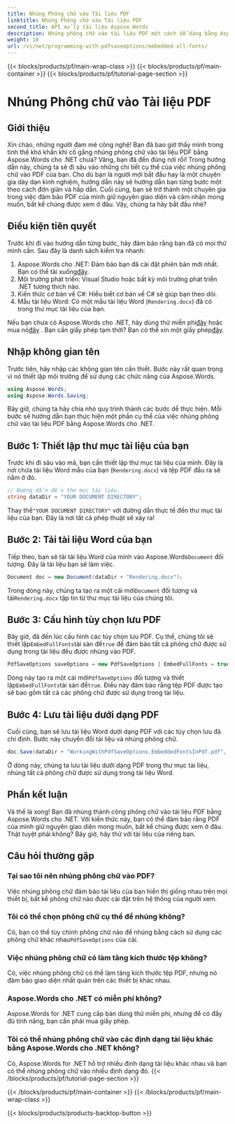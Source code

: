 ```yaml
---
title: Nhúng Phông chữ vào Tài liệu PDF
linktitle: Nhúng Phông chữ vào Tài liệu PDF
second_title: API xử lý tài liệu Aspose.Words
description: Nhúng phông chữ vào tài liệu PDF một cách dễ dàng bằng Aspose.Words cho .NET với hướng dẫn chi tiết từng bước này. Đảm bảo giao diện nhất quán trên mọi thiết bị.
weight: 10
url: /vi/net/programming-with-pdfsaveoptions/embedded-all-fonts/
---
```


{{< blocks/products/pf/main-wrap-class >}}
{{< blocks/products/pf/main-container >}}
{{< blocks/products/pf/tutorial-page-section >}}

# Nhúng Phông chữ vào Tài liệu PDF

## Giới thiệu

Xin chào, những người đam mê công nghệ! Bạn đã bao giờ thấy mình trong tình thế khó khăn khi cố gắng nhúng phông chữ vào tài liệu PDF bằng Aspose.Words cho .NET chưa? Vâng, bạn đã đến đúng nơi rồi! Trong hướng dẫn này, chúng ta sẽ đi sâu vào những chi tiết cụ thể của việc nhúng phông chữ vào PDF của bạn. Cho dù bạn là người mới bắt đầu hay là một chuyên gia dày dạn kinh nghiệm, hướng dẫn này sẽ hướng dẫn bạn từng bước một theo cách đơn giản và hấp dẫn. Cuối cùng, bạn sẽ trở thành một chuyên gia trong việc đảm bảo PDF của mình giữ nguyên giao diện và cảm nhận mong muốn, bất kể chúng được xem ở đâu. Vậy, chúng ta hãy bắt đầu nhé?

## Điều kiện tiên quyết

Trước khi đi vào hướng dẫn từng bước, hãy đảm bảo rằng bạn đã có mọi thứ mình cần. Sau đây là danh sách kiểm tra nhanh:

1. Aspose.Words cho .NET: Đảm bảo bạn đã cài đặt phiên bản mới nhất. Bạn có thể tải xuống[đây](https://releases.aspose.com/words/net/).
2. Môi trường phát triển: Visual Studio hoặc bất kỳ môi trường phát triển .NET tương thích nào.
3. Kiến thức cơ bản về C#: Hiểu biết cơ bản về C# sẽ giúp bạn theo dõi.
4. Mẫu tài liệu Word: Có một mẫu tài liệu Word (`Rendering.docx`) đã có trong thư mục tài liệu của bạn.

 Nếu bạn chưa có Aspose.Words cho .NET, hãy dùng thử miễn phí[đây](https://releases.aspose.com/) hoặc mua nó[đây](https://purchase.aspose.com/buy) . Bạn cần giấy phép tạm thời? Bạn có thể xin một giấy phép[đây](https://purchase.aspose.com/temporary-license/).

## Nhập không gian tên

Trước tiên, hãy nhập các không gian tên cần thiết. Bước này rất quan trọng vì nó thiết lập môi trường để sử dụng các chức năng của Aspose.Words.

```csharp
using Aspose.Words;
using Aspose.Words.Saving;
```

Bây giờ, chúng ta hãy chia nhỏ quy trình thành các bước dễ thực hiện. Mỗi bước sẽ hướng dẫn bạn thực hiện một phần cụ thể của việc nhúng phông chữ vào tài liệu PDF bằng Aspose.Words cho .NET.

## Bước 1: Thiết lập thư mục tài liệu của bạn

Trước khi đi sâu vào mã, bạn cần thiết lập thư mục tài liệu của mình. Đây là nơi chứa tài liệu Word mẫu của bạn (`Rendering.docx`) và tệp PDF đầu ra sẽ nằm ở đó.

```csharp
// Đường dẫn đến thư mục tài liệu.
string dataDir = "YOUR DOCUMENT DIRECTORY";
```

 Thay thế`"YOUR DOCUMENT DIRECTORY"` với đường dẫn thực tế đến thư mục tài liệu của bạn. Đây là nơi tất cả phép thuật sẽ xảy ra!

## Bước 2: Tải tài liệu Word của bạn

 Tiếp theo, bạn sẽ tải tài liệu Word của mình vào Aspose.Words`Document` đối tượng. Đây là tài liệu bạn sẽ làm việc.

```csharp
Document doc = new Document(dataDir + "Rendering.docx");
```

 Trong dòng này, chúng ta tạo ra một cái mới`Document` đối tượng và tải`Rendering.docx` tập tin từ thư mục tài liệu của chúng tôi.

## Bước 3: Cấu hình tùy chọn lưu PDF

 Bây giờ, đã đến lúc cấu hình các tùy chọn lưu PDF. Cụ thể, chúng tôi sẽ thiết lập`EmbedFullFonts`tài sản để`true` để đảm bảo tất cả phông chữ được sử dụng trong tài liệu đều được nhúng vào PDF.

```csharp
PdfSaveOptions saveOptions = new PdfSaveOptions { EmbedFullFonts = true };
```

 Dòng này tạo ra một cái mới`PdfSaveOptions` đối tượng và thiết lập`EmbedFullFonts`tài sản để`true`. Điều này đảm bảo rằng tệp PDF được tạo sẽ bao gồm tất cả các phông chữ được sử dụng trong tài liệu.

## Bước 4: Lưu tài liệu dưới dạng PDF

Cuối cùng, bạn sẽ lưu tài liệu Word dưới dạng PDF với các tùy chọn lưu đã chỉ định. Bước này chuyển đổi tài liệu và nhúng phông chữ.

```csharp
doc.Save(dataDir + "WorkingWithPdfSaveOptions.EmbeddedFontsInPdf.pdf", saveOptions);
```

Ở dòng này, chúng ta lưu tài liệu dưới dạng PDF trong thư mục tài liệu, nhúng tất cả phông chữ được sử dụng trong tài liệu Word.

## Phần kết luận

Và thế là xong! Bạn đã nhúng thành công phông chữ vào tài liệu PDF bằng Aspose.Words cho .NET. Với kiến thức này, bạn có thể đảm bảo rằng PDF của mình giữ nguyên giao diện mong muốn, bất kể chúng được xem ở đâu. Thật tuyệt phải không? Bây giờ, hãy thử với tài liệu của riêng bạn.

## Câu hỏi thường gặp

### Tại sao tôi nên nhúng phông chữ vào PDF?
Việc nhúng phông chữ đảm bảo tài liệu của bạn hiển thị giống nhau trên mọi thiết bị, bất kể phông chữ nào được cài đặt trên hệ thống của người xem.

### Tôi có thể chọn phông chữ cụ thể để nhúng không?
 Có, bạn có thể tùy chỉnh phông chữ nào để nhúng bằng cách sử dụng các phông chữ khác nhau`PdfSaveOptions` của cải.

### Việc nhúng phông chữ có làm tăng kích thước tệp không?
Có, việc nhúng phông chữ có thể làm tăng kích thước tệp PDF, nhưng nó đảm bảo giao diện nhất quán trên các thiết bị khác nhau.

### Aspose.Words cho .NET có miễn phí không?
Aspose.Words for .NET cung cấp bản dùng thử miễn phí, nhưng để có đầy đủ tính năng, bạn cần phải mua giấy phép.

### Tôi có thể nhúng phông chữ vào các định dạng tài liệu khác bằng Aspose.Words cho .NET không?
Có, Aspose.Words for .NET hỗ trợ nhiều định dạng tài liệu khác nhau và bạn có thể nhúng phông chữ vào nhiều định dạng đó.
{{< /blocks/products/pf/tutorial-page-section >}}

{{< /blocks/products/pf/main-container >}}
{{< /blocks/products/pf/main-wrap-class >}}

{{< blocks/products/products-backtop-button >}}
